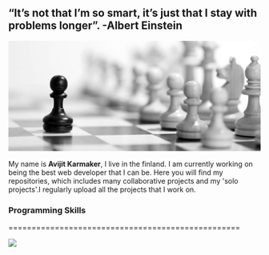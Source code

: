 ## “It’s not that I’m so smart, it’s just that I stay with problems longer”. -Albert Einstein
<img src="images/ngu-1.jpg">

My name is <b> Avijit Karmaker</b>, I live in the finland. I am currently working on being the best web developer that I can be. Here you will find my repositories, which includes many collaborative projects and my 'solo projects'.I regularly upload all the projects that I work on.  

### Programming Skills


==================================================

 <img src="https://github-readme-stats.vercel.app/api?username=ajkacca457&count_private=true&show_icons=true&theme=dracula">
